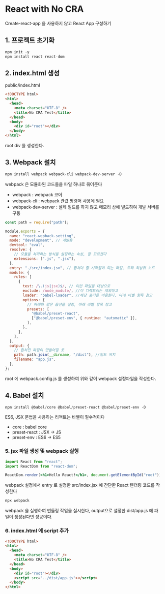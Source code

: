 # React with No CRA

Create-react-app 을 사용하지 않고 React App 구성하기

## 1. 프로젝트 초기화

```js
npm init -y
npm install react react-dom
```

## 2. index.html 생성

public/index.html

```html
<!DOCTYPE html>
<html>
  <head>
    <meta charset="UTF-8" />
    <title>No CRA Test</title>
  </head>
  <body>
    <div id="root"></div>
  </body>
</html>
```

root div 를 생성한다.

## 3. Webpack 설치

```js
npm install webpack webpack-cli webpack-dev-server -D
```

webpack 은 모듈화된 코드들을 파일 하나로 묶어준다

- webpack : webpack 코어
- webpack-cli : webpack 관련 명령어 사용에 필요
- webpack-dev-server : 실제 빌드를 하지 않고 메모리 상에 빌드하여 개발 서버를 구동

```js
const path = require("path");

module.exports = {
  name: "react-wepback-setting",
  mode: "development", // 개발용
  devtool: "eval",
  resolve: {
    // 모듈을 처리하는 방식을 설정하는 속성, 잘 모르겠다
    extensions: [".js", ".jsx"],
  },
  entry: "./src/index.jsx", // 합쳐야 할 시작점이 되는 파일, 트리 최상위 노드
  module: {
    rules: [
      {
        test: /\.(js|jsx)$/, // 이런 파일을 대상으로
        exclude: /node_module/, //이 디렉토리는 제외하고
        loader: "babel-loader", //해당 로더를 이용한다, 아래 바벨 항목 참고
        options: {
          // 아래와 같은 옵션을 설정, 아래 바벨 항목 참고
          presets: [
            "@babel/preset-react",
            ["@babel/preset-env", { runtime: "automatic" }],
          ],
        },
      },
    ],
  },
  output: {
    // 합쳐진 파일이 만들어질 곳
    path: path.join(__dirname, "/dist"), //빌드 위치
    filename: "app.js",
  },
};
```

root 에 webpack.config.js 를 생성하여 위와 같이 webpack 설정파일을 작성한다.

## 4. Babel 설치

```js
npm install @babel/core @babel/preset-react @babel/preset-env -D
```

ES6, JSX 문법을 사용하는 리액트는 바벨이 필수적이다

- core : babel core
- preset-react : JSX -> JS
- preset-env : ES6 -> ES5

### 5. jsx 파일 생성 및 webpack 실행

```jsx
import React from "react";
import ReactDom from "react-dom";

ReactDom.render(<h1>Hello React!</h1>, document.getElementById("root"));
```

webpack 설정에서 entry 로 설정한 src/index.jsx 에 간단한 React 렌더링 코드를 작성한다

```jsx
npx webpack
```

webpack 을 실행하여 번들링 작업을 실시한다, output으로 설정한 dist/app.js 에 파일이 생성된다면 성공이다.

### 6. index.html 에 script 추가

```html
<!DOCTYPE html>
<html>
  <head>
    <meta charset="UTF-8" />
    <title>No CRA Test</title>
  </head>
  <body>
    <div id="root"></div>
    <script src="../dist/app.js"></script>
  </body>
</html>
```
